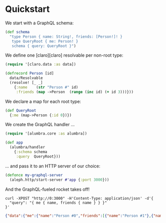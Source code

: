 # Quickstart

We start with a GraphQL schema:

```clojure
(def schema
  "type Person { name: String!, friends: [Person!]! }
   type QueryRoot { me: Person! }
   schema { query: QueryRoot }")
```

We define one [claro][claro] resolvable per non-root type:

```clojure
(require '[claro.data :as data])

(defrecord Person [id]
  data/Resolvable
  (resolve! [_ _]
    {:name    (str "Person #" id)
     :friends (map ->Person  (range (inc id) (+ id 3)))}))
```

We declare a map for each root type:

```clojure
(def QueryRoot
  {:me (map->Person {:id 0})})
```

We create the GraphQL handler ...

```clojure
(require '[alumbra.core :as alumbra])

(def app
  (alumbra/handler
    {:schema schema
     :query  QueryRoot}))
```

... and pass it to an HTTP server of our choice:

```clojure
(defonce my-graphql-server
  (aleph.http/start-server #'app {:port 3000}))
```

And the GraphQL-fueled rocket takes off!

```shell
curl -XPOST "http://0:3000" -H'Content-Type: application/json' -d'{
  "query": "{ me { name, friends { name } } }"
}'
```

```json
{"data":{"me":{"name":"Person #0","friends":[{"name":"Person #1"},{"name":"Person #2"}]}}}
```
